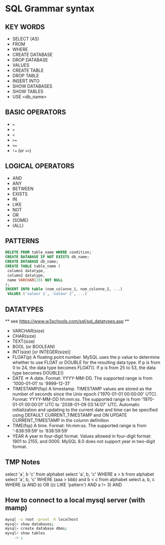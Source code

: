 # SQL Grammar syntax

## KEY WORDS
- SELECT (AS)
- FROM
- WHERE
- CREATE DATABASE
- DROP DATABASE
- VALUES
- CREATE TABLE
- DROP TABLE <IF EXISTS> <name>
- INSERT INTO
- SHOW DATABASES
- SHOW TABLES
- USE <db_name>

## BASIC OPERATORS
- `=`
- `>`
- `<`
- `>=`
- `<=`
- `!=` (or `<>`)

## LOGICAL OPERATORS
- AND
- ANY
- BETWEEN
- EXISTS
- IN
- LIKE
- NOT
- OR
- (SOME)
- (ALL)

## PATTERNS
``` SQL
DELETE FROM table_name WHERE condition;
CREATE DATABASE IF NOT EXISTS db_name;
CREATE DATABASE db_name;
CREATE TABLE table_name (
 column1 datatype,
 column2 datatype,
 name VARCHAR(20) NOT NULL
);
INSERT INTO table (nom_colonne_1, nom_colonne_2, ...)
 VALUES ('valeur 1', 'valeur 2', ...)
```

## DATATYPES
** see https://www.w3schools.com/sql/sql_datatypes.asp **
- VARCHAR(size)
- CHAR(size)
- TEXT(size)
- BOOL (or BOOLEAN)
- INT(size) [or INTEGER(size)]
- FLOAT(p)	A floating point number. MySQL uses the p value to determine whether to use FLOAT or DOUBLE for the resulting data type. If p is from 0 to 24, the data type becomes FLOAT(). If p is from 25 to 53, the data type becomes DOUBLE()
- DATE => A date. Format: YYYY-MM-DD. The supported range is from '1000-01-01' to '9999-12-31'
- TIMESTAMP(fsp)	A timestamp. TIMESTAMP values are stored as the number of seconds since the Unix epoch ('1970-01-01 00:00:00' UTC). Format: YYYY-MM-DD hh:mm:ss. The supported range is from '1970-01-01 00:00:01' UTC to '2038-01-09 03:14:07' UTC. Automatic initialization and updating to the current date and time can be specified using DEFAULT CURRENT_TIMESTAMP and ON UPDATE CURRENT_TIMESTAMP in the column definition
- TIME(fsp)	A time. Format: hh:mm:ss. The supported range is from '-838:59:59' to '838:59:59'
- YEAR	A year in four-digit format. Values allowed in four-digit format: 1901 to 2155, and 0000.
MySQL 8.0 does not support year in two-digit format.

## TMP Notes
select 'a', b 'c' from alphabet
select 'a', b, 'c' WHERE a > b from alphabet
select 'a', b, 'c' WHERE (aaa > bbb) and b < c from alphabet
select a, b, c WHERE (a AND b) OR ((c LIKE 'pattern') AND a != 3) AND 


## How to connect to a local mysql server (with mamp)

``` zsh
mysql -u root -proot -h localhost
mysql> show databases;
mysql> create database dbms;
mysql> show tables
    -> ;
```

